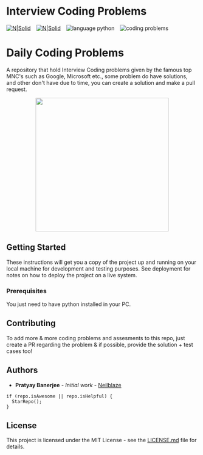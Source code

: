 # Interview Coding Problems


[![N|Solid](https://img.shields.io/github/last-commit/Neilblaze/Circadian-Coding-Problems)](https://img.shields.io/github/last-commit/Neilblaze/Circadian-Coding-Problems) &ensp; [![N|Solid](https://img.shields.io/badge/Circadian-Coding%20Questions-green)](https://img.shields.io/badge/Circadian-Coding%20Questions-green) &ensp; ![language python](https://img.shields.io/badge/language-python-blue.svg) &ensp; ![coding problems](https://img.shields.io/badge/coding-problems-lightgray.svg)

# Daily Coding Problems

A repository that hold Interview Coding problems given by the famous top MNC's such as Google, Microsoft etc., some problem do have solutions, and other don't have due to time, you can create a solution and make a pull request.

<p align="center">
<img src="https://github.com/Neilblaze/Circadian-Coding-Problems/blob/master/ultracode.png" width="350" height="350" align="center">
</p>

## Getting Started
These instructions will get you a copy of the project up and running on your local machine for development and testing purposes. See deployment for notes on how to deploy the project on a live system.

### Prerequisites
You just need to have python installed in your PC.

## Contributing
To add more & more coding problems and assesments to this repo, just create a PR regarding the problem & if possible, provide the solution + test cases too!

## Authors
* **Pratyay Banerjee** - *Initial work* - [Neilblaze](https://github.com/Neilblaze)

```
if (repo.isAwesome || repo.isHelpful) {
  StarRepo();
}
```
## License
This project is licensed under the MIT License - see the [LICENSE.md](LICENSE.md) file for details.
